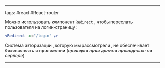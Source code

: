 ____

tags: #react #React-router 

Можно использовать компонент `Redirect` , чтобы переслать пользователя на логин-страницу :

~~~jsx
<Redirect to="/login" />
~~~

Система авторизации , которую мы рассмотрели , не обеспечивает безопасность в приложении (*проверка прав должна проводиться на сервере*)

_____

